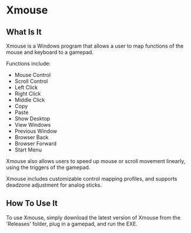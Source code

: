 # Xmouse
## What Is It
Xmouse is a Windows program that allows a user to map functions of the mouse and keyboard to a gamepad.

Functions include:
- Mouse Control
- Scroll Control
- Left Click
- Right Click
- Middle Click
- Copy
- Paste
- Show Desktop
- View Windows
- Previous Window
- Browser Back
- Browser Forward
- Start Menu

Xmouse also allows users to speed up mouse or scroll movement linearly, using the triggers of the gamepad.

Xmouse includes customizable control mapping profiles, and supports deadzone adjustment for analog sticks.

## How To Use It
To use Xmouse, simply download the latest version of Xmouse from the 'Releases' folder, plug in a gamepad, and run the EXE.
